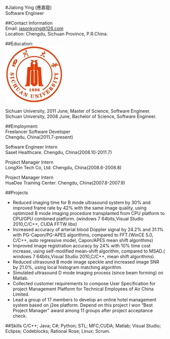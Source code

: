 #Jialong Ying (應嘉龍)  
Software Engineer  

##Contact Information  
Email: jasonkying@126.com  
Location: Chengdu, Sichuan Province, P.R.China.  
 
##Education:  
![Sichuan University](https://github.com/jasonkying/Resume/blob/master/school_badge.png)  
 
Sichuan University, 2011 June, Master of Science, Software Engineer.  
Sichuan University, 2008 June, Bachelor of Science, Software Engineer.  
 
##Employment:  
Freelancer Software Developer  
Chengdu, China(2011.7-present)  
 
Software Engineer Intern  
Saset Healthcare. Chengdu, China(2008.10-2011.7)  
 
Project Manager Intern  
LongXin Tech Co, Ltd. Chengdu, China(2008.6-2008.8) 

Project Manager Intern  
HuaDee Training Center. Chengdu, China(2007.8-2007.9)  
 
##Projects  
* Reduced imaging time for B mode ultrasound system by 30% and improved frame rate by 42% with the same image quality, using optimized B mode imaging procedure transplanted from CPU platform to CPU/GPU combined platform. (windows 7 64bits,Visual Studio 2010,C/C++, CUDA FFTW libs)  
* Increased accuracy of arterial blood Doppler signal by 24.2% and 31.1% with PG-Capon/PG-APES algorithms, compared to FFT.(WinCE 5.0, C/C++, auto regressive model, Capon/APES mean shift algorithms)  
* Improved image registration accuracy by 24% with 10% time cost increase, using self-modified mean-shift algorithm, compared to MSAD.( windows 7 64bits,Visual Studio 2010,C/C++, mean shift algorithms)  
* Reduced ultrasound B mode image speckle and increased image SNR by 21.0%, using local histogram matching algorithm.
* Simulated ultrasound D mode imaging process (since beam forming) on Matlab.  
* Collected customer requirements to compose User Specification for project Management Platform for Technical Employees of Air China Limited.  
* Lead a group of 17 members to develop an online hotel management system based on j2ee platform. Depend on this project I won “Best Project Manager” award among 11 groups after project acceptance check.  

##Skills 
C/C++; Java; C#; Python; STL; MFC;CUDA; Matlab; Visual Studio; Eclipse; Codeblocks; Rational Rose; Linux; Scrum.

